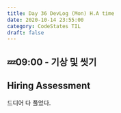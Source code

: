 ```yaml
---
title: Day 36 DevLog (Mon) H.A time
date: 2020-10-14 23:55:00
category: CodeStates TIL
draft: false
---
```


## 💤09:00 - 기상 및 씻기

## Hiring Assessment

드디어 다 풀었다.
